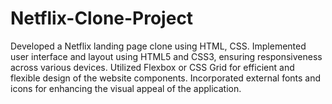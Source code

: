 # Netflix-Clone-Project
Developed a Netflix landing page clone using HTML, CSS.
Implemented user interface and layout using HTML5 and CSS3, ensuring responsiveness across various devices.
Utilized Flexbox or CSS Grid for efficient and flexible design of the website components.
Incorporated external fonts and icons for enhancing the visual appeal of the application.

